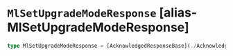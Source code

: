 # `MlSetUpgradeModeResponse` [alias-MlSetUpgradeModeResponse]
```typescript
type MlSetUpgradeModeResponse = [AcknowledgedResponseBase](./AcknowledgedResponseBase.md);
```

